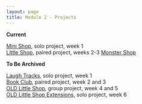 ```yaml
---
layout: page
title: Module 2 - Projects
---
```

**Current**

[Mini Shop](https://github.com/turingschool-examples/mini_shop), solo project, week 1  
[Little Shop](https://github.com/turingschool-examples/little_shop), paired project, weeks 2-3
[Monster Shop](https://github.com/turingschool-examples/monster_shop)

**To Be Archived**

[Laugh Tracks](https://github.com/turingschool-projects/laugh_tracks), solo project, week 1  
[Book Club](https://github.com/turingschool-projects/BookClub), paired project, week 2 and 3  
[OLD Little Shop](https://github.com/turingschool-projects/little_shop_v2), group project, week 4 and 5  
[OLD Little Shop Extensions](https://github.com/turingschool-projects/little_shop_v2/blob/master/solo-project-extensions.md), solo project, week 6
